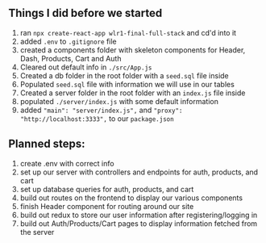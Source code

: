 ## Things I did before we started
1. ran `npx create-react-app wlr1-final-full-stack` and cd'd into it
2. added `.env` to `.gitignore` file
3. created a components folder with skeleton components for Header, Dash, Products, Cart and Auth
4. Cleared out default info in `./src/App.js`
5. Created a db folder in the root folder with a `seed.sql` file inside
6. Populated `seed.sql` file with information we will use in our tables
7. Created a server folder in the root folder with an `index.js` file inside
8. populated `./server/index.js` with some default information
9. added `"main": "server/index.js",` and `"proxy": "http://localhost:3333",` to our `package.json`

## Planned steps:
1. create .env with correct info
2. set up our server with controllers and endpoints for auth, products, and cart
3. set up database queries for auth, products, and cart
4. build out routes on the frontend to display our various components
5. finish Header component for routing around our site
6. build out redux to store our user information after registering/logging in
7. build out Auth/Products/Cart pages to display information fetched from the server